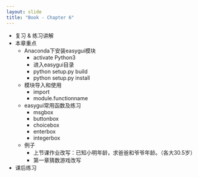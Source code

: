 ```yaml
---
layout: slide
title: "Book - Chapter 6"
---
```


- 复习 & 练习讲解
- 本章重点
  - Anaconda下安装easygui模块
    - activate Python3
    - 进入easygui目录
    - python setup.py build
    - python setup.py install
  - 模块导入和使用
    - import
    - module.functionname
  - easygui常用函数及练习
    - msgbox
    - buttonbox
    - choicebox
    - enterbox
    - integerbox
  - 例子
    - 上节课作业改写：已知小明年龄，求爸爸和爷爷年龄。（各大30.5岁）
    - 第一章猜数游戏改写
- 课后练习
